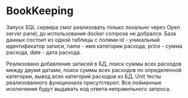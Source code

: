 # BookKeeping
Запуск SQL сервера смог реализовать только локально через Open server panel, до использования docker compose не добрался.
База данных состоит из одной таблицы с полями id - уникальный идентификатор записи, 
name - имя категории расхода, price - сумма расхода, date - дата расхода.

Реализовано добавление записей в БД, поиск суммы всех расходов между двумя датами, 
поиск суммы всех расходов по определенной категории, вывод всех категорий расходов из БД.
Unit тесты реализованного функционала присутствуют.
Все пойманные исключения будут выдавать код ответа неправильного запроса.
